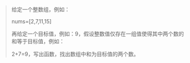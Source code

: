 > 给定一个整数组，例如：
>
> nums=\[2,7,11,15\]
>
> 再给定一个目标值，例如：9，假设整数值仅存在一组值使得其中两个数的和等于目标值，例如：
>
> 2+7=9，写出函数，找出数组中和为目标值的两个数。



